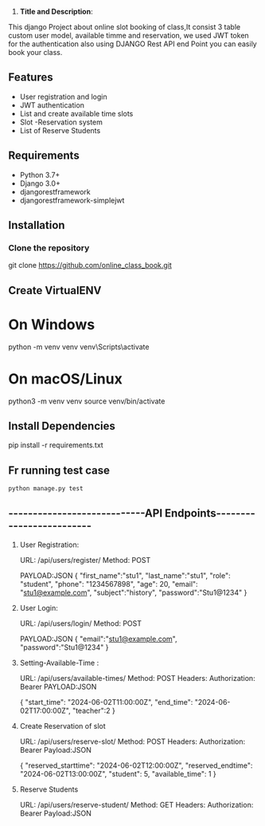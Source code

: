 1. **Title and Description**:

This django Project about online slot booking of class,It consist 3 table custom user model, available timme and reservation, we used JWT token for the authentication also  using DJANGO Rest API end Point you can easily book your class.

## Features

- User registration and login
- JWT authentication
- List and create available time slots
- Slot -Reservation system
- List of Reserve Students

## Requirements

- Python 3.7+
- Django 3.0+
- djangorestframework
- djangorestframework-simplejwt


## Installation

### Clone the repository

git clone https://github.com/online_class_book.git

## Create VirtualENV
# On Windows
python -m venv venv
venv\Scripts\activate

# On macOS/Linux
python3 -m venv venv
source venv/bin/activate

## Install Dependencies

pip install -r requirements.txt

## Fr running test case 
    python manage.py test

##  ----------------------------API Endpoints-------------------------


1. User Registration:

    URL: /api/users/register/
    Method: POST

    PAYLOAD:JSON
    {
    "first_name":"stu1",
    "last_name":"stu1",
    "role": "student",
    "phone": "1234567898",
    "age": 20,
    "email": "stu1@example.com",
    "subject":"history",
    "password":"Stu1@1234"
}

2. User Login:

    URL: /api/users/login/
    Method: POST

    PAYLOAD:JSON
    {
    "email":"stu1@example.com",
    "password":"Stu1@1234"
    }
    

3. Setting-Available-Time :

    URL: /api/users/available-times/
    Method: POST
    Headers: Authorization: Bearer <token>
    PAYLOAD:JSON

    {
    "start_time": "2024-06-02T11:00:00Z",
    "end_time": "2024-06-02T17:00:00Z",
    "teacher":2
}

4. Create Reservation of slot

    URL: /api/users/reserve-slot/
    Method: POST
    Headers: Authorization: Bearer <token>
    Payload:JSON

    {
  "reserved_starttime": "2024-06-02T12:00:00Z",
  "reserved_endtime": "2024-06-02T13:00:00Z",
  "student": 5,
  "available_time": 1 
}

5.  Reserve Students

    URL: /api/users/reserve-student/
    Method: GET
    Headers: Authorization: Bearer <token>
    Payload:JSON


